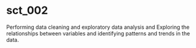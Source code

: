 # sct_002
Performing data cleaning and exploratory data analysis and Exploring the relationships between variables and identifying patterns and trends in the data.
